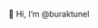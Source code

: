 👋 Hi, I’m @buraktunel


<!---
buraktunel/buraktunel is a ✨ special ✨ repository because its `README.md` (this file) appears on your GitHub profile.
You can click the Preview link to take a look at your changes.
--->
